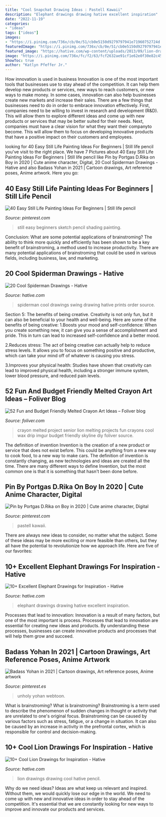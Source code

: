 ```yaml
---
title: "Cool Snapchat Drawing Ideas : Pastell Kawaii"
description: "Elephant drawings drawing hative excellent inspiration"
date: "2022-11-19"
categories:
- "ideas"
tags: ["ideas"]
images:
- "https://i.pinimg.com/736x/cb/0e/51/cb0e5150d9279797941e71960752724d.jpg"
featuredImage: "https://i.pinimg.com/736x/cb/0e/51/cb0e5150d9279797941e71960752724d.jpg"
featured_image: "https://hative.com/wp-content/uploads/2013/09/lion-drawings/lion-drawing-12.jpg"
image: "https://i.pinimg.com/736x/fc/f2/63/fcf2632ae91cf1e62e0f30e82c45a560.jpg"
ShowToc: true
author: "Katlyn Pfeffer Jr."
---
```



How innovation is used in business
Innovation is one of the most important tools that businesses use to stay ahead of the competition. It can help them develop new products or services, new ways to reach customers, or new ways to make money. In some cases, innovation can also help businesses create new markets and increase their sales.
There are a few things that businesses need to do in order to embrace innovation effectively. First, companies need to be willing to invest in research and development (R&D). This will allow them to explore different ideas and come up with new products or services that may be better suited for their needs. Next, companies must have a clear vision for what they want their companyto become. This will allow them to focus on developing innovative products that have a positive impact on their customers and employees.

	

		
looking for 40 Easy Still Life Painting Ideas For Beginners | Still life pencil you've visit to the right place. We have 7 Pictures about 40 Easy Still Life Painting Ideas For Beginners | Still life pencil like Pin by Portgas D.Rika on Boy in 2020 | Cute anime character, Digital, 20 Cool Spiderman Drawings - Hative and also Badass Yohan in 2021 | Cartoon drawings, Art reference poses, Anime artwork. Here you go:
		
    
## 40 Easy Still Life Painting Ideas For Beginners | Still Life Pencil

<img loading=lazy src="https://i.pinimg.com/736x/54/2a/a9/542aa978b5937aea9e4ee9b71f235185.jpg" onerror="this.onerror=null;this.src='https://tse3.mm.bing.net/th?id=OIP.gfIBf3wMWHwF0NSXhSZDPgHaJ9&amp;pid=15.1';" alt="40 Easy Still Life Painting Ideas For Beginners | Still life pencil">

_Source: pinterest.com_

>still easy beginners sketch pencil shading painting. 

	

Conclusion: What are some potential applications of brainstroming?
The ability to think more quickly and efficiently has been shown to be a key benefit of brainstroming, a method used to increase productivity. There are many potential applications of brainstroming that could be used in various fields, including business, law, and marketing.

    
## 20 Cool Spiderman Drawings - Hative

<img loading=lazy src="https://hative.com/wp-content/uploads/2014/07/spiderman-drawings/13-spiderman-drawings.jpg" onerror="this.onerror=null;this.src='https://tse1.mm.bing.net/th?id=OIP.zvOCQfhsEoVzUPaEBbtZnwHaLd&amp;pid=15.1';" alt="20 Cool Spiderman Drawings - Hative">

_Source: hative.com_

>spiderman cool drawings swing drawing hative prints order source. 

	

Section 5: The benefits of being creative.
Creativity is not only fun, but it can also be beneficial to your health and well-being. Here are some of the benefits of being creative:
1.Boosts your mood and self-confidence: When you create something new, it can give you a sense of accomplishment and pride. This in turn can lead to increased self-confidence and a better mood.

2.Reduces stress: The act of being creative can actually help to reduce stress levels. It allows you to focus on something positive and productive, which can take your mind off of whatever is causing you stress.

3.Improves your physical health: Studies have shown that creativity can lead to improved physical health, including a stronger immune system, lower blood pressure, and reduced pain levels.


    
## 52 Fun And Budget Friendly Melted Crayon Art Ideas – Foliver Blog

<img loading=lazy src="http://www.foliver.com/wp-content/uploads/2016/09/1-Melted-Crayon-Art-Lion-.jpg" onerror="this.onerror=null;this.src='https://tse2.mm.bing.net/th?id=OIP.0-owxhC6T6F--8ifeMgD2wHaJ4&amp;pid=15.1';" alt="52 Fun and Budget Friendly Melted Crayon Art Ideas – Foliver blog">

_Source: foliver.com_

>crayon melted project senior lion melting projects fun crayons cool wax drip imgur budget friendly skyline diy foliver source. 

	

The definition of invention
Invention is the creation of a new product or service that does not exist before. This could be anything from a new way to cook food, to a new way to make cars. The definition of invention is constantly changing, as new technologies and ideas are created all the time. There are many different ways to define Invention, but the most common one is that it is something that hasn't been done before.

    
## Pin By Portgas D.Rika On Boy In 2020 | Cute Anime Character, Digital

<img loading=lazy src="https://i.pinimg.com/736x/cb/0e/51/cb0e5150d9279797941e71960752724d.jpg" onerror="this.onerror=null;this.src='https://tse4.mm.bing.net/th?id=OIP.iAWN4miVDtimAPE6FB9vYQHaJ3&amp;pid=15.1';" alt="Pin by Portgas D.Rika on Boy in 2020 | Cute anime character, Digital">

_Source: pinterest.com_

>pastell kawaii. 

	

There are always new ideas to consider, no matter what the subject. Some of these ideas may be more exciting or more feasible than others, but they all have the potential to revolutionize how we approach life. Here are five of our favorites: 

    
## 10+ Excellent Elephant Drawings For Inspiration - Hative

<img loading=lazy src="https://hative.com/wp-content/uploads/2013/09/elephant-drawings/elephant-drawing-2.jpg" onerror="this.onerror=null;this.src='https://tse1.mm.bing.net/th?id=OIP.Y3HLhNow4XiDIQY-26wwmwHaJ7&amp;pid=15.1';" alt="10+ Excellent Elephant Drawings for Inspiration - Hative">

_Source: hative.com_

>elephant drawings drawing hative excellent inspiration. 

	

Processes that lead to innovation:
Innovation is a result of many factors, but one of the most important is process. Processes that lead to innovation are essential for creating new ideas and products. By understanding these processes, businesses can create innovative products and processes that will help them grow and succeed.

    
## Badass Yohan In 2021 | Cartoon Drawings, Art Reference Poses, Anime Artwork

<img loading=lazy src="https://i.pinimg.com/736x/fc/f2/63/fcf2632ae91cf1e62e0f30e82c45a560.jpg" onerror="this.onerror=null;this.src='https://tse2.mm.bing.net/th?id=OIP.Oxz6vOzvP1CRKW_TRvZpKAHaLH&amp;pid=15.1';" alt="Badass Yohan in 2021 | Cartoon drawings, Art reference poses, Anime artwork">

_Source: pinterest.es_

>unholy yohan webtoon. 

	

What is brainstroming?
What is brainstroming? Brainstroming is a term used to describe the phenomenon of sudden changes in thought or activity that are unrelated to one's original focus. Brainstroming can be caused by various factors such as stress, fatigue, or a change in situation. It can also be caused by an increase in activity in the prefrontal cortex, which is responsible for control and decision-making.

    
## 10+ Cool Lion Drawings For Inspiration - Hative

<img loading=lazy src="https://hative.com/wp-content/uploads/2013/09/lion-drawings/lion-drawing-12.jpg" onerror="this.onerror=null;this.src='https://tse3.mm.bing.net/th?id=OIP.Z3MccQn4jxXbzte9tCMWrwHaK_&amp;pid=15.1';" alt="10+ Cool Lion Drawings for Inspiration - Hative">

_Source: hative.com_

>lion drawings drawing cool hative pencil. 

	

Why do we need ideas?
Ideas are what keep us relevant and inspired. Without them, we would quickly lose our edge in the world. We need to come up with new and innovative ideas in order to stay ahead of the competition. It's essential that we are constantly looking for new ways to improve and innovate our products and services.

